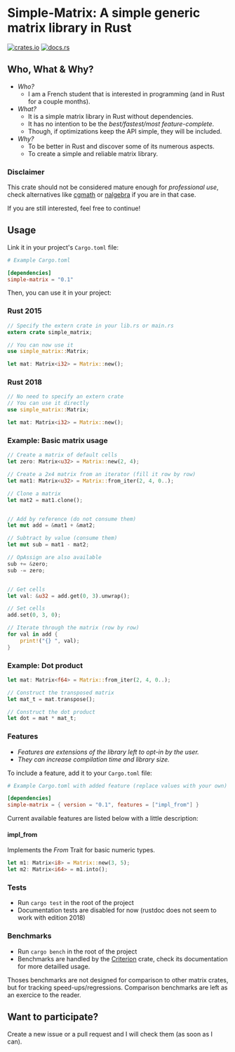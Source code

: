 # Simple-Matrix: A simple generic matrix library in Rust

[![crates.io](https://img.shields.io/crates/v/simple-matrix.svg)](https://crates.io/crates/simple-matrix)
[![docs.rs](https://docs.rs/simple-matrix/badge.svg)](https://docs.rs/simple-matrix)

## Who, What & Why?
- *Who?*
	- I am a French student that is interested in programming (and in Rust for a couple months).
- *What?*
	- It is a simple matrix library in Rust without dependencies.
	- It has no intention to be the *best/fastest/most feature-complete*.
	- Though, if optimizations keep the API simple, they will be included.
- *Why?*
	- To be better in Rust and discover some of its numerous aspects.
	- To create a simple and reliable matrix library.

### Disclaimer
This crate should not be considered mature enough for *professional use*, check alternatives like [cgmath](https://github.com/brendanzab/cgmath) or [nalgebra](https://github.com/sebcrozet/nalgebra) if you are in that case.

If you are still interested, feel free to continue!

## Usage 
Link it in your project's `Cargo.toml` file:
```toml
# Example Cargo.toml

[dependencies]
simple-matrix = "0.1"
```

Then, you can use it in your project:
### Rust 2015
```rust
// Specify the extern crate in your lib.rs or main.rs
extern crate simple_matrix;

// You can now use it
use simple_matrix::Matrix;

let mat: Matrix<i32> = Matrix::new();
```

### Rust 2018
```rust
// No need to specify an extern crate
// You can use it directly
use simple_matrix::Matrix;

let mat: Matrix<i32> = Matrix::new();
```

### Example: Basic matrix usage
```rust
// Create a matrix of default cells
let zero: Matrix<u32> = Matrix::new(2, 4);

// Create a 2x4 matrix from an iterator (fill it row by row)
let mat1: Matrix<u32> = Matrix::from_iter(2, 4, 0..);

// Clone a matrix
let mat2 = mat1.clone();


// Add by reference (do not consume them)
let mut add = &mat1 + &mat2;

// Subtract by value (consume them)
let mut sub = mat1 - mat2;

// OpAssign are also available
sub += &zero;
sub -= zero;


// Get cells
let val: &u32 = add.get(0, 3).unwrap();

// Set cells
add.set(0, 3, 0);

// Iterate through the matrix (row by row)
for val in add {
    print!("{} ", val);
}
```

### Example: Dot product
```rust
let mat: Matrix<f64> = Matrix::from_iter(2, 4, 0..);

// Construct the transposed matrix
let mat_t = mat.transpose();

// Construct the dot product
let dot = mat * mat_t;
```

### Features
- *Features are extensions of the library left to opt-in by the user.*
- *They can increase compilation time and library size.*

To include a feature, add it to your `Cargo.toml` file:
```toml
# Example Cargo.toml with added feature (replace values with your own)

[dependencies]
simple-matrix = { version = "0.1", features = ["impl_from"] }
```

Current available features are listed below with a little description:
#### impl_from
Implements the *From* Trait for basic numeric types.

```rust
let m1: Matrix<i8> = Matrix::new(3, 5);
let m2: Matrix<i64> = m1.into();
```

### Tests
- Run `cargo test` in the root of the project
- Documentation tests are disabled for now (rustdoc does not seem to work with edition 2018)

### Benchmarks
- Run `cargo bench` in the root of the project
- Benchmarks are handled by the [Criterion](https://github.com/japaric/criterion.rs) crate, check its documentation for more detailled usage.

Thoses benchmarks are not designed for comparison to other matrix crates, but for tracking speed-ups/regressions. Comparison benchmarks are left as an exercice to the reader.

## Want to participate?
Create a new issue or a pull request and I will check them (as soon as I can).
